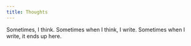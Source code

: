 ```yaml
---
title: Thoughts
---
```

Sometimes, I think. Sometimes when I think, I write. Sometimes when I write, it ends up here. 